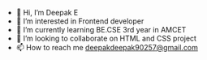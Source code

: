 - 👋 Hi, I’m Deepak E
- 👀 I’m interested in Frontend developer 
- 🌱 I’m currently learning BE.CSE 3rd year in AMCET 
- 💞️ I’m looking to collaborate on HTML and CSS project 
- 📫 How to reach me deepakdeepak90257@gmail.com

<!---
Deepak-E-2003/Deepak-E-2003 is a ✨ special ✨ repository because its `README.md` (this file) appears on your GitHub profile.
You can click the Preview link to take a look at your changes.
--->
